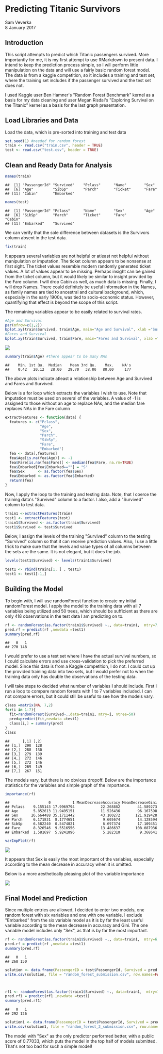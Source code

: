 # Predicting Titanic Survivors
Sam Veverka  
8 January 2017  




## Introduction

This script attempts to predict which Titanic passengers survived. More importantly for me, it is my first attempt to use RMarkdown to present data. I intend to keep the prediction process simple, so I will perform little manipulation on the data and will use a fairly basic random forest model. The data is from a kaggle competition, so it includes a training and test set, where the training set includes if the passenger survived and the test set does not.

I used Kaggle user Ben Hamner's "Random Forest Benchmark" kernel as a basis for my data cleaning and user Megan Risdal's "Exploring Survival on the Titanic" kernel as a basis for the last graph presentation.


## Load Libraries and Data



Load the data, which is pre-sorted into training and test data


```r
set.seed(1) #needed for random forest
train <- read.csv("train.csv", header = TRUE)
test <- read.csv("test.csv", header = TRUE)
```



## Clean and Ready Data for Analysis

```r
names(train)
```

```
##  [1] "PassengerId" "Survived"    "Pclass"      "Name"        "Sex"        
##  [6] "Age"         "SibSp"       "Parch"       "Ticket"      "Fare"       
## [11] "Cabin"       "Embarked"
```

```r
names(test)
```

```
##  [1] "PassengerId" "Pclass"      "Name"        "Sex"         "Age"        
##  [6] "SibSp"       "Parch"       "Ticket"      "Fare"        "Cabin"      
## [11] "Embarked"    "Survived"
```

We can verify that the sole difference between datasets is the Survivors column absent in the test data.


```r
fix(train)
```

It appears several variables are not helpful or atleast not helpful without manipulation or imputation. The ticket column appears to be nonsense at first sight. The ticket values resemble modern randomly generated ticket values. A lot of values appear to be missing. Perhaps insight can be gained from the ticket column, but it would likely be similar to insight provided by the Fare column. I will drop Cabin as well, as much data is missing. Finally, I will drop Names. There could definitely be useful information in the Names, as family names are tied to ancestral and cultural background, which, especially in the early 1900s, was tied to socio-economic status. However, quantifying that effect is beyond the scope of this script.


The remaining variables appear to be easily related to survival rates.


```r
#Age and Survival
par(mfrow=c(1,2))
bplot.xy(train$Survived, train$Age, main="Age and Survival", xlab ="Survived = 1, Didn't = 0", ylab = "Age")
#Fares and Survival
bplot.xy(train$Survived, train$Fare, main="Fares and Survival", xlab ="Survived = 1, Didn't = 0", ylab = "Fares")
```

![](titanic_files/figure-html/unnamed-chunk-5-1.png)<!-- -->

```r
summary(train$Age) #there appear to be many NAs
```

```
##    Min. 1st Qu.  Median    Mean 3rd Qu.    Max.    NA's 
##    0.42   20.12   28.00   29.70   38.00   80.00     177
```

The above plots indicate atleast a relationship between Age and Survived and Fares and Survived.

Below is a for loop which extracts the variables I wish to use. Note that imputation must be used on several of the variables. A value of -1 is assigned to those without an age to replace NAs, and the median fare replaces NAs in the Fare column


```r
extractFeatures <- function(data) {
  features <- c("Pclass",
                "Age",
                "Sex",
                "Parch",
                "SibSp",
                "Fare",
                "Embarked")
  fea <- data[,features]
  fea$Age[is.na(fea$Age)] <- -1
  fea$Fare[is.na(fea$Fare)] <- median(fea$Fare, na.rm=TRUE)
  fea$Embarked[fea$Embarked==""] = "S"
  fea$Sex      <- as.factor(fea$Sex)
  fea$Embarked <- as.factor(fea$Embarked)
  return(fea)
}
```

Now, I apply the loop to the training and testing data. Note, that I coerce the training data's "Survived" column to a factor. I also, add a "Survived" column to test data.


```r
train1 <-extractFeatures(train)
test1 <- extractFeatures(test)
train1$Survived <- as.factor(train$Survived)
test1$Survived <- test$Survived
```


Below, I assign the levels of the training "Survived" column to the testing 
"Survived" column so that it can receive prediction values. Also, I use a little trick to make sure that the levels and value types of all columns between the sets are the same. It is not elegant, but it does the job.


```r
levels(test1$Survived) <- levels(train1$Survived)

test1 <- rbind(train1[1, ] , test1)
test1 <- test1[-1,]
```


## Building the Model

To begin with, I will use randomForest function to create my initial randomForest model. I apply the model to the training data with all 7 variables being utilized and 50 trees, which should be sufficient as there are only 418 observations in the test data I am predicting on to.

```r
rf <- randomForest(as.factor(train1$Survived) ~., data=train1,  mtry=7, importance =TRUE, ntree = 50)
pred.rf = predict(rf ,newdata =test1)
summary(pred.rf)
```

```
##   0   1 
## 270 148
```

I would prefer to use a test set where I have the actual survival numbers, so I could calculate errors and use cross-validation to pick the preferred model. Since this data is from a Kaggle competition, I do not. I could cut up the provided training data into two sets, but I would prefer not to when the training data only has double the observations of the testing data.

I will take steps to decided what number of variables I should include. First I run a loop to compare random forests with 1 to 7 variables included. I can not compare errors, but it could still be useful to see how the models vary.



```r
class =matrix(NA, 7,2)
for(i in 1:7){
  fit=randomForest(Survived~.,data=train1, mtry=i, ntree=50)
  pred=predict(fit,newdata =test1)
  class[i,] = summary(pred)
}
class
```

```
##      [,1] [,2]
## [1,]  290  128
## [2,]  288  130
## [3,]  279  139
## [4,]  272  146
## [5,]  272  146
## [6,]  269  149
## [7,]  267  151
```

The models vary, but there is no obvious dropoff. Below are the importance statistics for the variables and simple graph of the importance.


```r
importance(rf)
```

```
##                  0          1 MeanDecreaseAccuracy MeanDecreaseGini
## Pclass    9.155143 17.9969794            22.268882        41.589273
## Age       5.852613 11.9495151            11.526436        96.167598
## Sex      26.664488 35.1711442            43.100272       121.919428
## Parch     6.171831  8.1774651             9.605674        14.128594
## SibSp     6.582240  0.5474021             6.697374        17.109451
## Fare      8.326546  9.5516556            13.486637       108.087936
## Embarked  1.581697  5.9241096             5.282310         9.368641
```

```r
varImpPlot(rf)
```

![](titanic_files/figure-html/unnamed-chunk-11-1.png)<!-- -->

It appears that Sex is easily the most important of the variables, especially according to the mean decrease in accuracy when it is omitted.

Below is a more aesthetically pleasing plot of the variable importance

![](titanic_files/figure-html/unnamed-chunk-12-1.png)<!-- -->

## Final Model and Prediction
Since multiple entries are allowed, I decided to enter two models, one random forest with six variables and one with one variable. I exclude "Embarked" from the six variable model as it is by far the least useful variable according to the mean decrease in accuracy and Gini. The one variable model includes only "Sex", as that is by far the most important.


```r
rf <- randomForest(as.factor(train1$Survived) ~., data=train1,  mtry=6, importance =TRUE, ntree = 50)
pred.rf = predict(rf ,newdata =test1)
summary(pred.rf)
```

```
##   0   1 
## 268 150
```

```r
solution <- data.frame(PassengerID = test$PassengerId, Survived = pred.rf)               
write.csv(solution, file = "random_forest_submission.csv", row.names=FALSE)



rf1 <- randomForest(as.factor(train1$Survived) ~., data=train1,  mtry=1, importance =TRUE, ntree = 50)
pred.rf1 = predict(rf1 ,newdata =test1)
summary(pred.rf1)
```

```
##   0   1 
## 292 126
```

```r
solution1 <- data.frame(PassengerID = test$PassengerId, Survived = pred.rf1)               
write.csv(solution1, file = "random_forest_2_submission.csv", row.names=FALSE)
```

The model with "Sex" as the only predictor performed better, with a public score of 0.77033, which puts the model in the top half of models submitted. That's not too bad for such a simple model!
